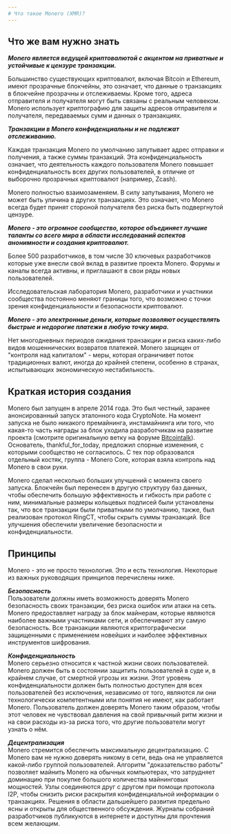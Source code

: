 ```yaml
---
# Что такое Monero (XMR)?
---
```


## Что же вам нужно знать

_**Monero является ведущей криптовалютой с акцентом на приватные и устойчивые к цензуре транзакции.**_

Большинство существующих криптовалют, включая Bitcoin и Ethereum, имеют прозрачные блокчейны, это означает, что данные о транзакциях в блокчейне прозрачны и отслеживаемы. Кроме того, адреса отправителя и получателя могут быть связаны с реальным человеком.  
Monero использует криптографию для защиты адресов отправителя и получателя, передаваемых сумм и данных о транзакциях.

_**Транзакции в Monero конфиденциальны и не подлежат отслеживанию.**_

Каждая транзакция Monero по умолчанию запутывает адрес отправки и получения, а также суммы транзакций. Эта конфиденциальность означает, что деятельность каждого пользователя Monero повышает конфиденциальность всех других пользователей, в отличие от выборочно прозрачных криптовалют (например, Zcash).

Monero полностью взаимозаменяем. В силу запутывания, Monero не может быть уличина в других транзакциях. Это означает, что Monero всегда будет принят стороной получателя без риска быть подвергнутой цензуре.

_**Monero - это огромное сообщество, которое объединяет лучшие таланты со всего мира в области исследований аспектов анонимности и создания криптовалют.**_

Более 500 разработчиков, в том числе 30 ключевых разработчиков которые уже внесли свой вклад в развитие проекта Monero. Форумы и каналы всегда активны, и приглашают в свои ряды новых пользователей.

Исследовательская лаборатория Monero, разработчики и участники сообщества постоянно меняют границы того, что возможно с точки зрения конфиденциальности и безопасности криптовалют.

_**Monero - это электронные деньги, которые позволяют осуществлять быстрые и недорогие платежи в любую точку мира.**_

Нет многодневных периодов ожидания транзакции и риска каких-либо видов мошеннических возвратов платежей. Monero защищен от "контроля над капиталом" - меры, которая ограничивет поток традиционных валют, иногда до крайней степени, особенно в странах, испытывающих экономическую нестабильность.

## Краткая история создания

Monero был запущен в апреле 2014 года. Это был честный, заранее анонсированный запуск эталонного кода CryptoNote. На момент запуска не было никакого премайнинга, инстамайнинга или того, что какая-то часть награды за блок уходила разработчикам на развитие проекта (cмотрите оригинальную ветку на форуме [Bitcointalk](https://bitcointalk.org/index.php?topic=583449.0)). Основатель, thankful_for_today, предложил спорные изменения, с которыми сообщество не согласилось. С тех пор образовался отдельный костяк, группа - Monero Core, которая взяла контроль над Monero в свои руки.

Monero сделал несколько больших улучшений с момента своего запуска. Блокчейн был перенесен в другую структуру баз данных, чтобы обеспечить большую эффективность и гибкость при работе с ним, минимальные размеры кольцевых подписей были установлены так, что все транзакции были приватными по умолчанию, также, был реализован протокол RingCT, чтобы скрыть суммы транзакций. Все улучшения обеспечили увеличение безопасности и конфиденциальности.

## Принципы

Monero - это не просто технология. Это и есть технология. Некоторые из важных руководящих принципов перечислены ниже.

_**Безопасность**_  
Пользователи должны иметь возможность доверять Monero безопасность своих транзакции, без риска ошибок или атаки на сеть. Monero предоставляет награду за блок майнерам, которые являются наиболее важными участниками сети, и обеспечивают эту самую безопасность. Все транзакции являются криптографически защищенными с применением новейших и наиболее эффективных инструментов шифрования.

_**Конфиденциальность**_  
Monero серьезно относится к частной жизни своих пользователей. Monero должен быть в состоянии защитить пользователей в суде и, в крайнем случае, от смертной угрозы их жизни. Этот уровень конфиденциальности должен быть полностью доступен для всех пользователей без исключения, независимо от того, являются ли они технологически компетентными или понятия не имеют, как работает Monero. Пользователь должен доверять Monero таким образом, чтобы этот человек не чувствовал давления на свой привычный ритм жизни и на свои расходы из-за риска того, что другие пользователи могут узнать о нём.

_**Децентрализация**_  
Monero стремится обеспечить максимальную децентрализацию. С Monero вам не нужно доверять никому в сети, ведь она не управляется какой-либо группой пользователей. Алгоритм "доказательство работы" позволяет майнить Monero на обычных компьютерах, что затрудняет доминацию при покупке большого количества майнинговых мощностей. Узлы соединяются друг с другом при помощи протокола I2P, чтобы снизить риски раскрытия конфиденциальной информации о транзакциях. Решения в области дальшейшего развития предельно ясны и открыты для общественного обсуждения. Журналы собраний разработчиков публикуются в интернете и доступны для прочтения всем желающим.
